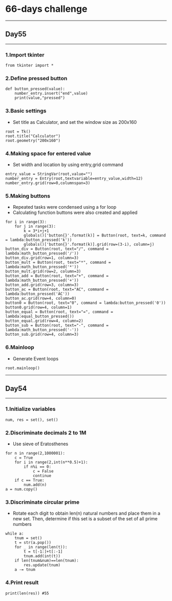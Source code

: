 # 66-days challenge
---
## Day55
---

### 1.Import tkinter
```
from tkinter import *
```

### 2.Define pressed button
```
def button_pressed(value):
    number_entry.insert("end",value)
    print(value,"pressed")
```

### 3.Basic settings
- Set title as Calculator, and set the window size as 200x160
```
root = Tk()
root.title("Calculator")
root.geometry("200x160")
```

### 4.Making space for entered value
- Set width and location by using entry,grid command
```
entry_value = StringVar(root,value="")
number_entry = Entry(root,textvariable=entry_value,width=12)
number_entry.grid(row=0,columnspan=3)
```

### 5.Making buttons
- Repeated tasks were condensed using a for loop
- Calculating function buttons were also created and applied
```
for i in range(3):
    for j in range(3):
        k = 3*i+j+1
        globals()['button{}'.format(k)] = Button(root, text=k, command = lambda:button_pressed('k'))
        globals()['button{}'.format(k)].grid(row=(3-i), column=j)
button_div = Button(root, text="/", command = lambda:math_button_pressed('/'))
button_div.grid(row=1, column=3)
button_mult = Button(root, text="*", command = lambda:math_button_pressed('*'))
button_mult.grid(row=2, column=3)
button_add = Button(root, text="+", command = lambda:math_button_pressed('+'))
button_add.grid(row=3, column=3)
button_ac = Button(root, text="AC", command = lambda:button_pressed('AC'))
button_ac.grid(row=4, column=0)
button0 = Button(root, text="0", command = lambda:button_pressed('0'))
button0.grid(row=4, column=1)
button_equal = Button(root, text="=", command = lambda:equal_button_pressed())
button_equal.grid(row=4, column=2)
button_sub = Button(root, text="-", command = lambda:math_button_pressed('-'))
button_sub.grid(row=4, column=3)
```

### 6.Mainloop
- Generate Event loops
```
root.mainloop()
```

---
## Day54
---

### 1.Initialize variables
```
num, res = set(), set()
```

### 2.Discriminate decimals 2 to 1M
- Use sieve of Eratosthenes
```
for n in range(2,1000001):
    c = True
    for i in range(2,int(n**0.5)+1):
        if n%i == 0:
            c = False
            continue
    if c == True:
        num.add(n)
a = num.copy()
```

### 3.Discriminate circular prime
- Rotate each digit to obtain len(n) natural numbers and place them in a new set. Then, determine if this set is a subset of the set of all prime numbers
```
while a:
    tnum = set()
    t = str(a.pop())
    for _ in range(len(t)):
        t = t[-1:]+t[:-1]
        tnum.add(int(t))
    if len(tnum&num)==len(tnum):
        res.update(tnum)
    a -= tnum
```

### 4.Print result
```
print(len(res)) #55
```
